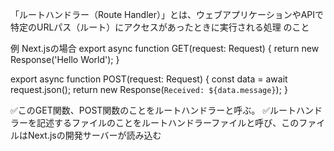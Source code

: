 「ルートハンドラー（Route Handler）」とは、ウェブアプリケーションやAPIで 特定のURLパス（ルート）にアクセスがあったときに実行される処理 のこと

例
Next.jsの場合
export async function GET(request: Request) {
  return new Response('Hello World');
}

export async function POST(request: Request) {
  const data = await request.json();
  return new Response(`Received: ${data.message}`);
}

✅このGET関数、POST関数のことをルートハンドラーと呼ぶ。
✅ルートハンドラーを記述するファイルのことをルートハンドラーファイルと呼び、このファイルはNext.jsの開発サーバーが読み込む
